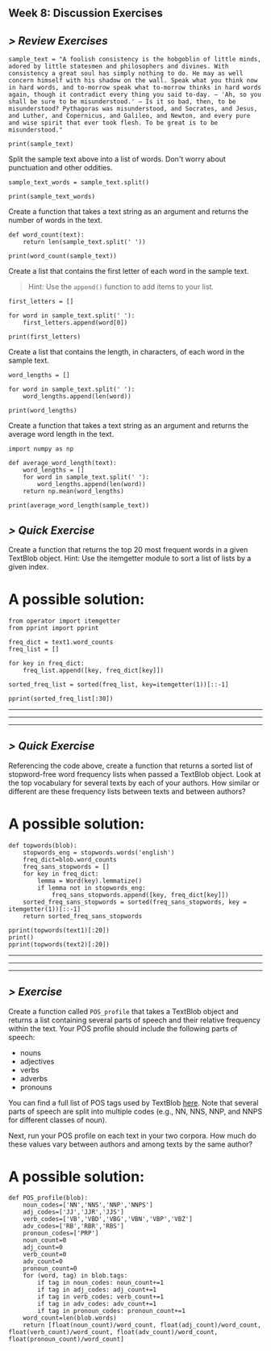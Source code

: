 ## Week 8: Discussion Exercises



## *> Review Exercises*

```
sample_text = "A foolish consistency is the hobgoblin of little minds, adored by little statesmen and philosophers and divines. With consistency a great soul has simply nothing to do. He may as well concern himself with his shadow on the wall. Speak what you think now in hard words, and to-morrow speak what to-morrow thinks in hard words again, though it contradict every thing you said to-day. — 'Ah, so you shall be sure to be misunderstood.' — Is it so bad, then, to be misunderstood? Pythagoras was misunderstood, and Socrates, and Jesus, and Luther, and Copernicus, and Galileo, and Newton, and every pure and wise spirit that ever took flesh. To be great is to be misunderstood."

print(sample_text)
```


Split the sample text above into a list of words. Don't worry about punctuation and other oddities.

```
sample_text_words = sample_text.split()

print(sample_text_words)
```



Create a function that takes a text string as an argument and returns the number of words in the text.

```
def word_count(text):
    return len(sample_text.split(' '))

print(word_count(sample_text))
```


Create a list that contains the first letter of each word in the sample text.
> Hint: Use the `append()` function to add items to your list.

```
first_letters = []

for word in sample_text.split(' '):
    first_letters.append(word[0])

print(first_letters)
```


Create a list that contains the length, in characters, of each word in the sample text.

```
word_lengths = []

for word in sample_text.split(' '):
    word_lengths.append(len(word))

print(word_lengths)
```


Create a function that takes a text string as an argument and returns the average word length in the text.


```
import numpy as np

def average_word_length(text):
    word_lengths = []
    for word in sample_text.split(' '):
        word_lengths.append(len(word))
    return np.mean(word_lengths)

print(average_word_length(sample_text))
```


## *> Quick Exercise*

Create a function that returns the top 20 most frequent words in a given TextBlob object. Hint: Use the itemgetter module to sort a list of lists by a given index.


# A possible solution:

```
from operator import itemgetter
from pprint import pprint

freq_dict = text1.word_counts
freq_list = []

for key in freq_dict:
    freq_list.append([key, freq_dict[key]])

sorted_freq_list = sorted(freq_list, key=itemgetter(1))[::-1]

pprint(sorted_freq_list[:30])
```


------------------------------------------



------------------------------------------



------------------------------------------





## *> Quick Exercise*

Referencing the code above, create a function that returns a sorted list of stopword-free word frequency lists when passed a TextBlob object. Look at the top vocabulary for several texts by each of your authors. How similar or different are these frequency lists between texts and between authors?



# A possible solution:

```
def topwords(blob):
    stopwords_eng = stopwords.words('english')
    freq_dict=blob.word_counts
    freq_sans_stopwords = []
    for key in freq_dict:
        lemma = Word(key).lemmatize()
        if lemma not in stopwords_eng:
            freq_sans_stopwords.append([key, freq_dict[key]])
    sorted_freq_sans_stopwords = sorted(freq_sans_stopwords, key = itemgetter(1))[::-1]
    return sorted_freq_sans_stopwords

pprint(topwords(text1)[:20])
print()
pprint(topwords(text2)[:20])
```







------------------------------------------



------------------------------------------



------------------------------------------






## *> Exercise*

Create a function called `POS_profile` that takes a TextBlob object and returns a list containing several parts of speech and their relative frequency within the text. Your POS profile should include the following parts of speech:

- nouns
- adjectives
- verbs
- adverbs
- pronouns

You can find a full list of POS tags used by TextBlob [here](https://www.ling.upenn.edu/courses/Fall_2003/ling001/penn_treebank_pos.html). Note that several parts of speech are split into multiple codes (e.g., NN, NNS, NNP, and NNPS for different classes of noun).

Next, run your POS profile on each text in your two corpora. How much do these values vary between authors and among texts by the same author?



# A possible solution:

```
def POS_profile(blob):
    noun_codes=['NN','NNS','NNP','NNPS']
    adj_codes=['JJ','JJR','JJS']
    verb_codes=['VB','VBD','VBG','VBN','VBP','VBZ']
    adv_codes=['RB','RBR','RBS']
    pronoun_codes=['PRP']
    noun_count=0
    adj_count=0
    verb_count=0
    adv_count=0
    pronoun_count=0
    for (word, tag) in blob.tags:
        if tag in noun_codes: noun_count+=1
        if tag in adj_codes: adj_count+=1
        if tag in verb_codes: verb_count+=1
        if tag in adv_codes: adv_count+=1
        if tag in pronoun_codes: pronoun_count+=1
    word_count=len(blob.words)
    return [float(noun_count)/word_count, float(adj_count)/word_count, float(verb_count)/word_count, float(adv_count)/word_count, float(pronoun_count)/word_count]
```
